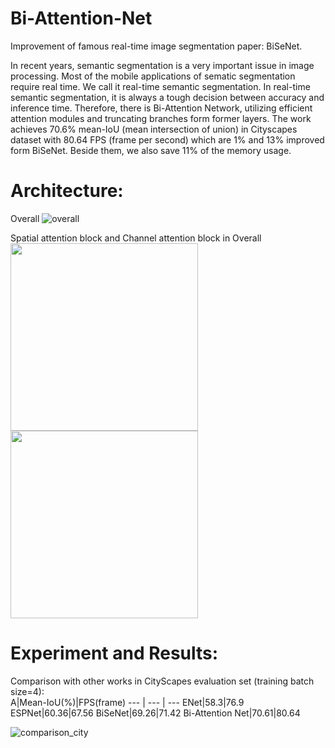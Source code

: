 # Bi-Attention-Net
Improvement of  famous real-time image segmentation paper: BiSeNet.

In recent years, semantic segmentation is a very important issue in image processing. Most of the mobile applications of sematic segmentation require real time.  We call it real-time semantic segmentation. In real-time semantic segmentation, it is always a tough decision between accuracy and inference time. Therefore, there is Bi-Attention Network, utilizing efficient attention modules and truncating branches form former layers. The work achieves 70.6% mean-IoU (mean intersection of union) in Cityscapes dataset with 80.64 FPS (frame per second) which are 1% and 13% improved form BiSeNet. Beside them, we also save 11% of the memory usage.

# Architecture:  
Overall
![overall](https://user-images.githubusercontent.com/28528165/144934831-dea907b3-7151-4c1a-91c5-82fcf46e1102.png)

Spatial attention block and Channel attention block in Overall  
<img src="https://user-images.githubusercontent.com/28528165/144935869-f1277c30-f58f-4767-ae9d-419a16042032.png" width="300" height="300">
<img src="https://user-images.githubusercontent.com/28528165/144935926-6d15a6aa-3cfd-4f80-994d-f411ee8ed924.png" width="300" height="300">


# Experiment and Results:  
Comparison with other works in CityScapes evaluation set (training batch size=4):  
A|Mean-IoU(%)|FPS(frame)
--- | --- | ---
ENet|58.3|76.9
ESPNet|60.36|67.56
BiSeNet|69.26|71.42
Bi-Attention Net|70.61|80.64

![comparison_city](https://user-images.githubusercontent.com/28528165/144938516-fc25c27b-b221-45a2-80b3-189e1b876565.png)

